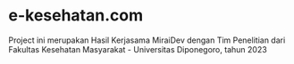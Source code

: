 # e-kesehatan.com

Project ini merupakan Hasil Kerjasama MiraiDev dengan Tim Penelitian dari Fakultas Kesehatan Masyarakat - Universitas Diponegoro, tahun 2023
